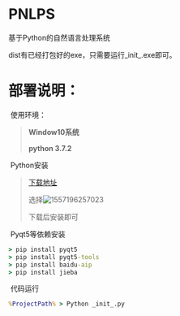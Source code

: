 # PNLPS
基于Python的自然语言处理系统

dist有已经打包好的exe，只需要运行\_init\_.exe即可。

# 部署说明：

​       使用环境：

> **Window10系统**
>
> **python 3.7.2**

​		Python安装

> [下载地址](https://www.python.org/downloads/release/python-372/)
>
> 选择![1557196257023](../../python%20test/PNLPS/assets/1557196257023.png)
>
> 下载后安装即可

​       Pyqt5等依赖安装

```cmd
> pip install pyqt5
> pip install pyqt5-tools
> pip install baidu-aip
> pip install jieba
```

​		代码运行

```cmd
%ProjectPath% > Python _init_.py
```

